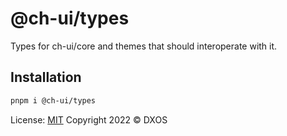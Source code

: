 # @ch-ui/types

Types for ch-ui/core and themes that should interoperate with it.

## Installation

```bash
pnpm i @ch-ui/types
```

License: [MIT](./LICENSE) Copyright 2022 © DXOS
